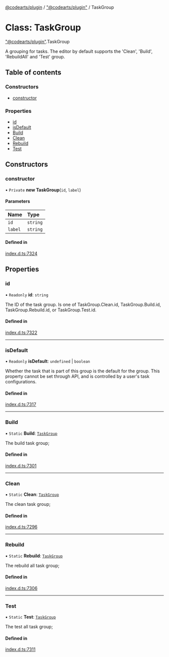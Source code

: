 [@codearts/plugin](../README.md) / ["@codearts/plugin"](../modules/_codearts_plugin_.md) / TaskGroup

# Class: TaskGroup

["@codearts/plugin"](../modules/_codearts_plugin_.md).TaskGroup

A grouping for tasks. The editor by default supports the
'Clean', 'Build', 'RebuildAll' and 'Test' group.

## Table of contents

### Constructors

- [constructor](codearts_plugin_.TaskGroup.md#constructor)

### Properties

- [id](codearts_plugin_.TaskGroup.md#id)
- [isDefault](codearts_plugin_.TaskGroup.md#isdefault)
- [Build](codearts_plugin_.TaskGroup.md#build)
- [Clean](codearts_plugin_.TaskGroup.md#clean)
- [Rebuild](codearts_plugin_.TaskGroup.md#rebuild)
- [Test](codearts_plugin_.TaskGroup.md#test)

## Constructors

### constructor

• `Private` **new TaskGroup**(`id`, `label`)

#### Parameters

| Name | Type |
| :------ | :------ |
| `id` | `string` |
| `label` | `string` |

#### Defined in

[index.d.ts:7324](https://github.com/shuyaqian/cloudide-plugin-api/blob/3fbdd11/index.d.ts#L7324)

## Properties

### id

• `Readonly` **id**: `string`

The ID of the task group. Is one of TaskGroup.Clean.id, TaskGroup.Build.id, TaskGroup.Rebuild.id, or TaskGroup.Test.id.

#### Defined in

[index.d.ts:7322](https://github.com/shuyaqian/cloudide-plugin-api/blob/3fbdd11/index.d.ts#L7322)

___

### isDefault

• `Readonly` **isDefault**: `undefined` \| `boolean`

Whether the task that is part of this group is the default for the group.
This property cannot be set through API, and is controlled by a user's task configurations.

#### Defined in

[index.d.ts:7317](https://github.com/shuyaqian/cloudide-plugin-api/blob/3fbdd11/index.d.ts#L7317)

___

### Build

▪ `Static` **Build**: [`TaskGroup`](codearts_plugin_.TaskGroup.md)

The build task group;

#### Defined in

[index.d.ts:7301](https://github.com/shuyaqian/cloudide-plugin-api/blob/3fbdd11/index.d.ts#L7301)

___

### Clean

▪ `Static` **Clean**: [`TaskGroup`](codearts_plugin_.TaskGroup.md)

The clean task group;

#### Defined in

[index.d.ts:7296](https://github.com/shuyaqian/cloudide-plugin-api/blob/3fbdd11/index.d.ts#L7296)

___

### Rebuild

▪ `Static` **Rebuild**: [`TaskGroup`](codearts_plugin_.TaskGroup.md)

The rebuild all task group;

#### Defined in

[index.d.ts:7306](https://github.com/shuyaqian/cloudide-plugin-api/blob/3fbdd11/index.d.ts#L7306)

___

### Test

▪ `Static` **Test**: [`TaskGroup`](codearts_plugin_.TaskGroup.md)

The test all task group;

#### Defined in

[index.d.ts:7311](https://github.com/shuyaqian/cloudide-plugin-api/blob/3fbdd11/index.d.ts#L7311)
